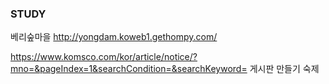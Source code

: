 ### STUDY ###

베리숲마을 http://yongdam.koweb1.gethompy.com/

https://www.komsco.com/kor/article/notice/?mno=&pageIndex=1&searchCondition=&searchKeyword=
게시판 만들기 숙제
